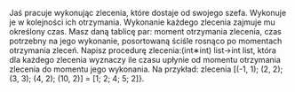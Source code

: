 Jaś pracuje wykonując zlecenia, które dostaje od swojego szefa. Wykonuje je w kolejności ich otrzymania. Wykonanie każdego zlecenia zajmuje mu określony czas. Masz daną tablicę par: moment otrzymania zlecenia, czas potrzebny na jego wykonanie, posortowaną ściśle rosnąco po momentach otrzymania zleceń.
Napisz procedurę zlecenia:(int∗int) list→int list, która dla każdego zlecenia wyznaczy ile czasu upłynie od momentu otrzymania zlecenia do momentu jego wykonania.
Na przykład: zlecenia [(-1, 1); (2, 2); (3, 3); (4, 2); (10, 2)] = [1; 2; 4; 5; 2]}. 